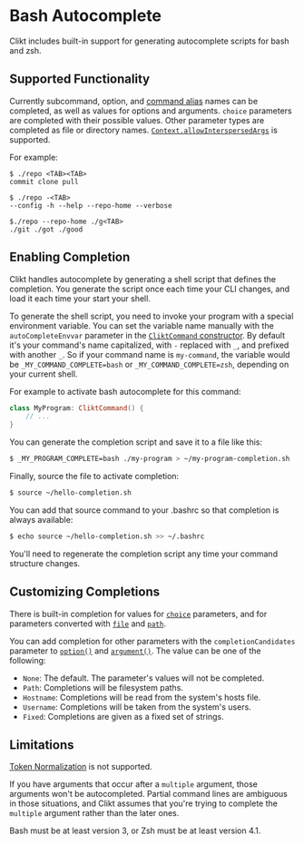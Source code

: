 # Bash Autocomplete

Clikt includes built-in support for generating autocomplete scripts for bash and zsh.

## Supported Functionality

Currently subcommand, option, and [command alias][command-aliases] names can be completed, as well as
values for options and arguments. `choice` parameters are completed with their possible values.
Other parameter types are completed as file or directory names.
[`Context.allowInterspersedArgs`][allowInterspersedArgs] is supported.

For example:

```
$ ./repo <TAB><TAB>
commit clone pull

$ ./repo -<TAB>
--config -h --help --repo-home --verbose

$./repo --repo-home ./g<TAB>
./git ./got ./good
```

## Enabling Completion

Clikt handles autocomplete by generating a shell script that defines the completion. You generate
the script once each time your CLI changes, and load it each time your start your shell.

To generate the shell script, you need to invoke your program with a special environment variable.
You can set the variable name manually with the `autoCompleteEnvvar` parameter in the
[`CliktCommand` constructor][CliktCommand]. By default it's your command's name capitalized,
with `-` replaced with `_`, and prefixed with another `_`.
So if your command name is `my-command`, the variable would be `_MY_COMMAND_COMPLETE=bash`
or `_MY_COMMAND_COMPLETE=zsh`, depending on your current shell.

For example to activate bash autocomplete for this command:

```kotlin
class MyProgram: CliktCommand() {
    // ...
}
```

You can generate the completion script and save it to a file like this:

```bash
$ _MY_PROGRAM_COMPLETE=bash ./my-program > ~/my-program-completion.sh
```

Finally, source the file to activate completion:

```bash
$ source ~/hello-completion.sh
```

You can add that source command to your .bashrc so that completion is always available:

```bash
$ echo source ~/hello-completion.sh >> ~/.bashrc
```

You'll need to regenerate the completion script any time your command structure changes.

## Customizing Completions

There is built-in completion for values for [`choice`][choice] parameters,
and for parameters converted with [`file`][file] and [`path`][path].

You can add completion for other parameters with the `completionCandidates` parameter to
[`option()`][option] and [`argument()`][argument]. The value can be one of the following:

- `None`: The default. The parameter's values will not be completed.
- `Path`: Completions will be filesystem paths.
- `Hostname`: Completions will be read from the system's hosts file.
- `Username`: Completions will be taken from the system's users.
- `Fixed`: Completions are given as a fixed set of strings.

## Limitations

[Token Normalization][token-normalization] is not supported.

If you have arguments that occur after a `multiple` argument, those arguments won't be
autocompleted. Partial command lines are ambiguous in those situations, and Clikt assumes that
you're trying to complete the `multiple` argument rather than the later ones.

Bash must be at least version 3, or Zsh must be at least version 4.1.


[command-aliases]:       ../advanced/#command-aliases
[allowInterspersedArgs]: ../api/clikt/com.github.ajalt.clikt.core/-context/allow-interspersed-args/
[CliktCommand]:          ../api/clikt/com.github.ajalt.clikt.core/-clikt-command/
[choice]:                ../api/clikt/com.github.ajalt.clikt.parameters.types/choice/
[file]:                  ../api/clikt/com.github.ajalt.clikt.parameters.types/file/
[path]:                  ../api/clikt/com.github.ajalt.clikt.parameters.types/path/
[option]:                ../api/clikt/com.github.ajalt.clikt.parameters.options/option/
[argument]:              ../api/clikt/com.github.ajalt.clikt.parameters.arguments/argument/
[token-normalization]:   ../advanced/#token-normalization
